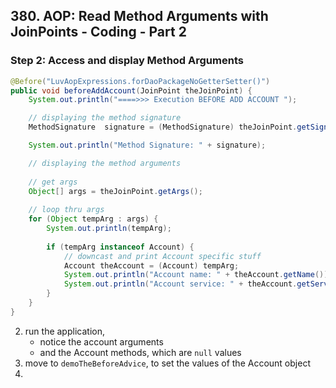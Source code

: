 ## 380. AOP: Read Method Arguments with JoinPoints - Coding - Part 2

### Step 2: Access and display Method Arguments 

```java
@Before("LuvAopExpressions.forDaoPackageNoGetterSetter()")
public void beforeAddAccount(JoinPoint theJoinPoint) {
    System.out.println("====>>> Execution BEFORE ADD ACCOUNT ");

    // displaying the method signature
    MethodSignature  signature = (MethodSignature) theJoinPoint.getSignature();

    System.out.println("Method Signature: " + signature);

    // displaying the method arguments
    
    // get args 
    Object[] args = theJoinPoint.getArgs(); 
    
    // loop thru args 
    for (Object tempArg : args) {
        System.out.println(tempArg);
        
        if (tempArg instanceof Account) {
            // downcast and print Account specific stuff 
            Account theAccount = (Account) tempArg;
            System.out.println("Account name: " + theAccount.getName());
            System.out.println("Account service: " + theAccount.getService());
        }
    }
}
```
2. run the application, 
   * notice the account arguments 
   * and the Account methods, which are `null` values 
3. move to `demoTheBeforeAdvice`, to set the values of the Account object 
4. 